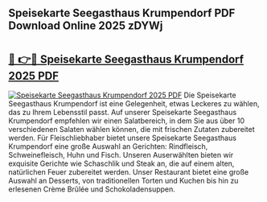 ## Speisekarte Seegasthaus Krumpendorf PDF Download Online 2025 zDYWj

# <h2><a href="http://gc5zwl.nevu.top/?p=Speisekarte+Seegasthaus+Krumpendorf">🔗 👉🔴 Speisekarte Seegasthaus Krumpendorf 2025 PDF</a></h2>

[![Speisekarte Seegasthaus Krumpendorf 2025 PDF](https://i.imgur.com/dBaPXMq.png)](http://gc5zwl.nevu.top/?p=Speisekarte+Seegasthaus+Krumpendorf)
Die Speisekarte Seegasthaus Krumpendorf ist eine Gelegenheit, etwas Leckeres zu wählen, das zu Ihrem Lebensstil passt. Auf unserer Speisekarte Seegasthaus Krumpendorf empfehlen wir einen Salatbereich, in dem Sie aus über 10 verschiedenen Salaten wählen können, die mit frischen Zutaten zubereitet werden. Für Fleischliebhaber bietet unsere Speisekarte Seegasthaus Krumpendorf eine große Auswahl an Gerichten: Rindfleisch, Schweinefleisch, Huhn und Fisch. Unseren Auserwählten bieten wir exquisite Gerichte wie Schaschlik und Steak an, die auf einem alten, natürlichen Feuer zubereitet werden. Unser Restaurant bietet eine große Auswahl an Desserts, von traditionellen Torten und Kuchen bis hin zu erlesenen Crème Brûlée und Schokoladensuppen.
